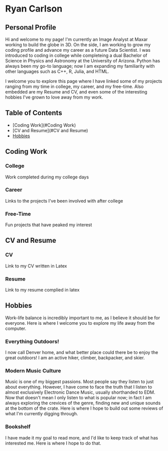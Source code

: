 # Ryan Carlson

## Personal Profile
Hi and welcome to my page! I'm currently an Image Analyst at Maxar working to build the globe in 3D. On the side, I am working to grow my coding profile and advance my career as a future Data Scientist. I was introduced to coding in college while completeing a dual Bachelor of Science in Physics and Astronomy at the University of Arizona. Python has always been my go-to language; now I am expanding my familiarity with other languages such as C++, R, Julia, and HTML. 

I welcome you to explore this page where I have linked some of my projects ranging from my time in college, my career, and my free-time. Also embedded are my Resume and CV, and even some of the interesting hobbies I've grown to love away from my work.

## Table of Contents

- [Coding Work](#Coding Work)
- [CV and Resume](#CV and Resume)
- [Hobbies](#Hobbies)


## Coding Work

### College
Work completed during my college days

### Career
Links to the projects I've been involved with after college

### Free-Time
Fun projects that have peaked my interest

## CV and Resume

### CV
Link to my CV written in Latex

### Resume
Link to my resume complied in latex

## Hobbies
Work-life balance is incredibly important to me, as I believe it should be for everyone. Here is where I welcome you to explore my life away from the computer. 

### Everything Outdoors!
I now call Denver home, and what better place could there be to enjoy the great outdoors! I am an active hiker, climber, backpacker, and skier.

### Modern Music Culture
Music is one of my biggest passions. Most people say they listen to just about everything. However, I have come to face the truth that I listen to almost exclusively Electronic Dance Music, usually shorthanded to EDM. Now that doesn't mean I only listen to what is popular now; in fact I am always exploring the crevices of the genre, finding new and unique sounds at the bottom of the crate. Here is where I hope to build out some reviews of what I'm currently digging through.

### Bookshelf
I have made it my goal to read more, and I'd like to keep track of what has interested me. Here is where I hope to do that.

